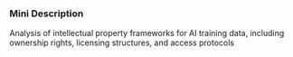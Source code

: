 ### Mini Description

Analysis of intellectual property frameworks for AI training data, including ownership rights, licensing structures, and access protocols
